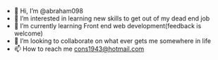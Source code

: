 - 👋 Hi, I’m @abraham098
- 👀 I’m interested in learning new skills to get out of my dead end job
- 🌱 I’m currently learning Front end web development(feedback is welcome)
- 💞️ I’m looking to collaborate on what ever gets me somewhere in life
- 📫 How to reach me cons1943@hotmail.com

<!---
abraham098/abraham098 is a ✨ special ✨ repository because its `README.md` (this file) appears on your GitHub profile.
You can click the Preview link to take a look at your changes.
--->
